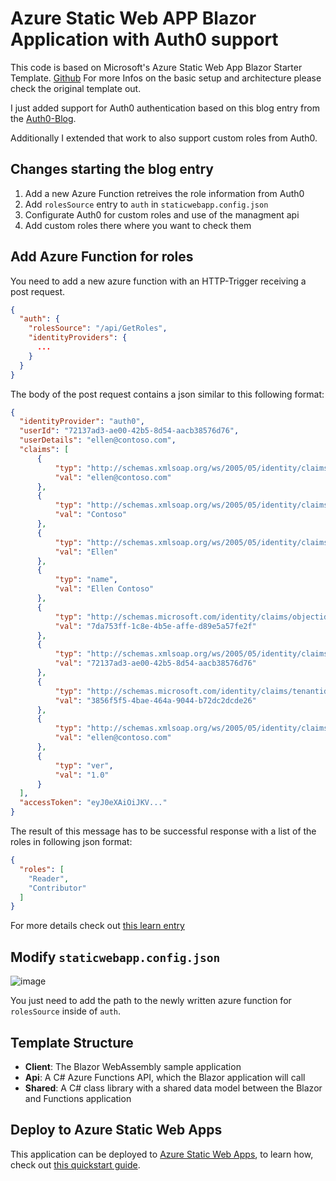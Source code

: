 # Azure Static Web APP Blazor Application with Auth0 support

This code is based on Microsoft's Azure Static Web App Blazor Starter Template. [Github](https://github.com/MicrosoftDocs/mslearn-staticwebapp-dotnet)
For more Infos on the basic setup and architecture please check the original template out.

I just added support for Auth0 authentication based on this blog entry from the [Auth0-Blog](https://auth0.com/blog/support-auth0-in-azure-static-web-apps-for-blazor-wasm/).

Additionally I extended that work to also support custom roles from Auth0.

## Changes starting the blog entry

1. Add a new Azure Function retreives the role information from Auth0
2. Add `rolesSource` entry to `auth` in `staticwebapp.config.json`
3. Configurate Auth0 for custom roles and use of the managment api
4. Add custom roles there where you want to check them

## Add Azure Function for roles

You need to add a new azure function with an HTTP-Trigger receiving a post request.
```json
{
  "auth": {
    "rolesSource": "/api/GetRoles",
    "identityProviders": {
      ...
    }
  }
}
```


The body of the post request contains a json similar to this following format:
```json
{
  "identityProvider": "auth0",
  "userId": "72137ad3-ae00-42b5-8d54-aacb38576d76",
  "userDetails": "ellen@contoso.com",
  "claims": [
      {
          "typ": "http://schemas.xmlsoap.org/ws/2005/05/identity/claims/emailaddress",
          "val": "ellen@contoso.com"
      },
      {
          "typ": "http://schemas.xmlsoap.org/ws/2005/05/identity/claims/surname",
          "val": "Contoso"
      },
      {
          "typ": "http://schemas.xmlsoap.org/ws/2005/05/identity/claims/givenname",
          "val": "Ellen"
      },
      {
          "typ": "name",
          "val": "Ellen Contoso"
      },
      {
          "typ": "http://schemas.microsoft.com/identity/claims/objectidentifier",
          "val": "7da753ff-1c8e-4b5e-affe-d89e5a57fe2f"
      },
      {
          "typ": "http://schemas.xmlsoap.org/ws/2005/05/identity/claims/nameidentifier",
          "val": "72137ad3-ae00-42b5-8d54-aacb38576d76"
      },
      {
          "typ": "http://schemas.microsoft.com/identity/claims/tenantid",
          "val": "3856f5f5-4bae-464a-9044-b72dc2dcde26"
      },
      {
          "typ": "http://schemas.xmlsoap.org/ws/2005/05/identity/claims/name",
          "val": "ellen@contoso.com"
      },
      {
          "typ": "ver",
          "val": "1.0"
      }
  ],
  "accessToken": "eyJ0eXAiOiJKV..."
}
```


The result of this message has to be successful response with a list of the roles in following json format:
```json
{
  "roles": [
    "Reader",
    "Contributor"
  ]
}
```


For more details check out [this learn entry](https://learn.microsoft.com/en-us/azure/static-web-apps/authentication-custom?tabs=aad%2Cfunction#manage-roles)

## Modify `staticwebapp.config.json`

![image](https://github.com/rene2204/Auth0CustomRoles/assets/64254506/6ad21ced-6a6d-4bc1-82d8-8cfdd1eb5f7a)

You just need to add the path to the newly written azure function for `rolesSource` inside of `auth`.

## Template Structure

- **Client**: The Blazor WebAssembly sample application
- **Api**: A C# Azure Functions API, which the Blazor application will call
- **Shared**: A C# class library with a shared data model between the Blazor and Functions application

## Deploy to Azure Static Web Apps

This application can be deployed to [Azure Static Web Apps](https://docs.microsoft.com/azure/static-web-apps), to learn how, check out [this quickstart guide](https://aka.ms/blazor-swa/quickstart).
